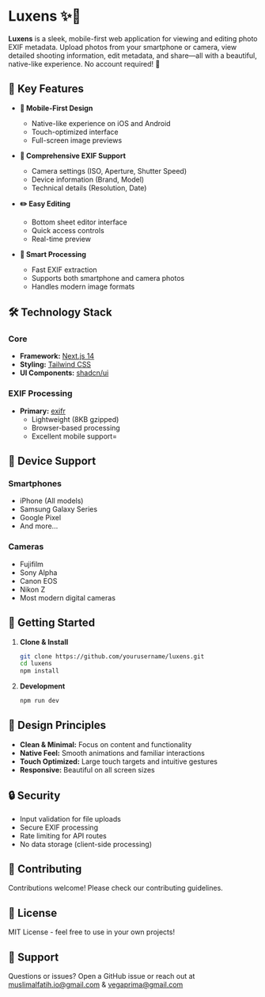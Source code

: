 # Luxens ✨📸

**Luxens** is a sleek, mobile-first web application for viewing and editing photo EXIF metadata. Upload photos from your smartphone or camera, view detailed shooting information, edit metadata, and share—all with a beautiful, native-like experience. No account required! 🚀

## 🌟 Key Features

- **📱 Mobile-First Design**
  - Native-like experience on iOS and Android
  - Touch-optimized interface
  - Full-screen image previews
  
- **📸 Comprehensive EXIF Support**
  - Camera settings (ISO, Aperture, Shutter Speed)
  - Device information (Brand, Model)
  - Technical details (Resolution, Date)
  
- **✏️ Easy Editing**
  - Bottom sheet editor interface
  - Quick access controls
  - Real-time preview
  
- **🔄 Smart Processing**
  - Fast EXIF extraction
  - Supports both smartphone and camera photos
  - Handles modern image formats

## 🛠️ Technology Stack

### Core
- **Framework:** [Next.js 14](https://nextjs.org/)
- **Styling:** [Tailwind CSS](https://tailwindcss.com/)
- **UI Components:** [shadcn/ui](https://ui.shadcn.com/)

### EXIF Processing
- **Primary:** [exifr](https://github.com/MikeKovarik/exifr)
  - Lightweight (8KB gzipped)
  - Browser-based processing
  - Excellent mobile support=

## 📱 Device Support

### Smartphones
- iPhone (All models)
- Samsung Galaxy Series
- Google Pixel
- And more...

### Cameras
- Fujifilm
- Sony Alpha
- Canon EOS
- Nikon Z
- Most modern digital cameras

## 🚀 Getting Started

1. **Clone & Install**
   ```bash
   git clone https://github.com/yourusername/luxens.git
   cd luxens
   npm install
   ```

2. **Development**
   ```bash
   npm run dev
   ```

## 🎨 Design Principles

- **Clean & Minimal:** Focus on content and functionality
- **Native Feel:** Smooth animations and familiar interactions
- **Touch Optimized:** Large touch targets and intuitive gestures
- **Responsive:** Beautiful on all screen sizes

## 🔒 Security

- Input validation for file uploads
- Secure EXIF processing
- Rate limiting for API routes
- No data storage (client-side processing)

## 🤝 Contributing

Contributions welcome! Please check our contributing guidelines.

## 📄 License

MIT License - feel free to use in your own projects!

## 💬 Support

Questions or issues? Open a GitHub issue or reach out at muslimalfatih.io@gmail.com & vegaprima@gmail.com